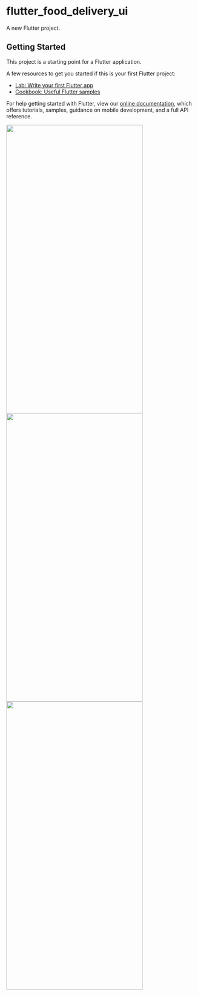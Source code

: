 # flutter_food_delivery_ui

A new Flutter project.

## Getting Started

This project is a starting point for a Flutter application.

A few resources to get you started if this is your first Flutter project:

- [Lab: Write your first Flutter app](https://flutter.dev/docs/get-started/codelab)
- [Cookbook: Useful Flutter samples](https://flutter.dev/docs/cookbook)

For help getting started with Flutter, view our
[online documentation](https://flutter.dev/docs), which offers tutorials,
samples, guidance on mobile development, and a full API reference.

<img src="https://user-images.githubusercontent.com/46061345/109381205-0fb03100-7903-11eb-9813-569d5da1032d.jpg" width="360" height="760" />
<img src="https://user-images.githubusercontent.com/46061345/109381207-1179f480-7903-11eb-9076-84b557237ea0.jpg" width="360" height="760" />
<img src="https://user-images.githubusercontent.com/46061345/109381208-1343b800-7903-11eb-85cd-6fb53bf72458.jpg" width="360" height="760" />

